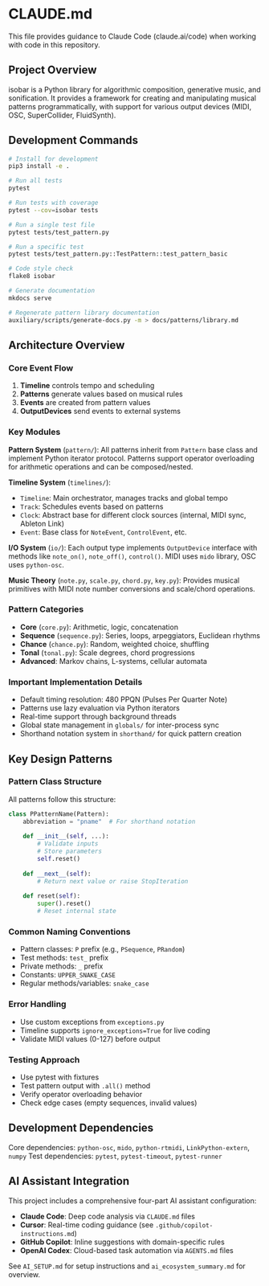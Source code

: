 # CLAUDE.md

This file provides guidance to Claude Code (claude.ai/code) when working with code in this repository.

## Project Overview

isobar is a Python library for algorithmic composition, generative music, and sonification. It provides a framework for creating and manipulating musical patterns programmatically, with support for various output devices (MIDI, OSC, SuperCollider, FluidSynth).

## Development Commands

```bash
# Install for development
pip3 install -e .

# Run all tests
pytest

# Run tests with coverage
pytest --cov=isobar tests

# Run a single test file
pytest tests/test_pattern.py

# Run a specific test
pytest tests/test_pattern.py::TestPattern::test_pattern_basic

# Code style check
flake8 isobar

# Generate documentation
mkdocs serve

# Regenerate pattern library documentation
auxiliary/scripts/generate-docs.py -m > docs/patterns/library.md
```

## Architecture Overview

### Core Event Flow
1. **Timeline** controls tempo and scheduling
2. **Patterns** generate values based on musical rules
3. **Events** are created from pattern values
4. **OutputDevices** send events to external systems

### Key Modules

**Pattern System** (`pattern/`): All patterns inherit from `Pattern` base class and implement Python iterator protocol. Patterns support operator overloading for arithmetic operations and can be composed/nested.

**Timeline System** (`timelines/`): 
- `Timeline`: Main orchestrator, manages tracks and global tempo
- `Track`: Schedules events based on patterns
- `Clock`: Abstract base for different clock sources (internal, MIDI sync, Ableton Link)
- `Event`: Base class for `NoteEvent`, `ControlEvent`, etc.

**I/O System** (`io/`): Each output type implements `OutputDevice` interface with methods like `note_on()`, `note_off()`, `control()`. MIDI uses `mido` library, OSC uses `python-osc`.

**Music Theory** (`note.py`, `scale.py`, `chord.py`, `key.py`): Provides musical primitives with MIDI note number conversions and scale/chord operations.

### Pattern Categories
- **Core** (`core.py`): Arithmetic, logic, concatenation
- **Sequence** (`sequence.py`): Series, loops, arpeggiators, Euclidean rhythms
- **Chance** (`chance.py`): Random, weighted choice, shuffling
- **Tonal** (`tonal.py`): Scale degrees, chord progressions
- **Advanced**: Markov chains, L-systems, cellular automata

### Important Implementation Details
- Default timing resolution: 480 PPQN (Pulses Per Quarter Note)
- Patterns use lazy evaluation via Python iterators
- Real-time support through background threads
- Global state management in `globals/` for inter-process sync
- Shorthand notation system in `shorthand/` for quick pattern creation

## Key Design Patterns

### Pattern Class Structure
All patterns follow this structure:
```python
class PPatternName(Pattern):
    abbreviation = "pname"  # For shorthand notation
    
    def __init__(self, ...):
        # Validate inputs
        # Store parameters
        self.reset()
    
    def __next__(self):
        # Return next value or raise StopIteration
    
    def reset(self):
        super().reset()
        # Reset internal state
```

### Common Naming Conventions
- Pattern classes: `P` prefix (e.g., `PSequence`, `PRandom`)
- Test methods: `test_` prefix
- Private methods: `_` prefix
- Constants: `UPPER_SNAKE_CASE`
- Regular methods/variables: `snake_case`

### Error Handling
- Use custom exceptions from `exceptions.py`
- Timeline supports `ignore_exceptions=True` for live coding
- Validate MIDI values (0-127) before output

### Testing Approach
- Use pytest with fixtures
- Test pattern output with `.all()` method
- Verify operator overloading behavior
- Check edge cases (empty sequences, invalid values)

## Development Dependencies
Core dependencies: `python-osc`, `mido`, `python-rtmidi`, `LinkPython-extern`, `numpy`
Test dependencies: `pytest`, `pytest-timeout`, `pytest-runner`

## AI Assistant Integration
This project includes a comprehensive four-part AI assistant configuration:
- **Claude Code**: Deep code analysis via `CLAUDE.md` files
- **Cursor**: Real-time coding guidance (see `.github/copilot-instructions.md`)
- **GitHub Copilot**: Inline suggestions with domain-specific rules
- **OpenAI Codex**: Cloud-based task automation via `AGENTS.md` files

See `AI_SETUP.md` for setup instructions and `ai_ecosystem_summary.md` for overview.